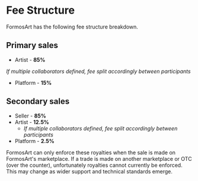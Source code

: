 # Fee Structure

FormosArt has the following fee structure breakdown. 

## Primary sales

* Artist - **85%**

_If multiple collaborators defined, fee split accordingly between participants_ 

* Platform - **15%**

## Secondary sales

* Seller - **85%**
* Artist - **12.5%**
    * _If multiple collaborators defined, fee split accordingly between participants_ 
* Platform - **2.5%**

FormosArt can only enforce these royalties when the sale is made on FormosArt's marketplace. If a trade is made on 
another marketplace or OTC (over the counter), unfortunately royalties cannot currently be enforced. This may change as 
wider support and technical standards emerge. 
